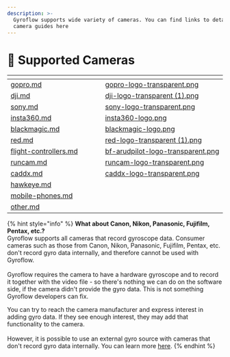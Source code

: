 ```yaml
---
description: >-
  Gyroflow supports wide variety of cameras. You can find links to detailed
  camera guides here
---
```


# 🎥 Supported Cameras

<table data-column-title-hidden data-view="cards"><thead><tr><th data-card-target data-type="content-ref"></th><th data-hidden></th><th data-hidden></th><th data-hidden></th><th data-hidden data-card-cover data-type="files"></th></tr></thead><tbody><tr><td><a href="gopro.md">gopro.md</a></td><td></td><td></td><td></td><td><a href="../../.gitbook/assets/gopro-logo-transparent.png">gopro-logo-transparent.png</a></td></tr><tr><td><a href="dji.md">dji.md</a></td><td></td><td></td><td></td><td><a href="../../.gitbook/assets/dji-logo-transparent (1).png">dji-logo-transparent (1).png</a></td></tr><tr><td><a href="sony.md">sony.md</a></td><td></td><td></td><td></td><td><a href="../../.gitbook/assets/sony-logo-transparent.png">sony-logo-transparent.png</a></td></tr><tr><td><a href="insta360.md">insta360.md</a></td><td></td><td></td><td></td><td><a href="../../.gitbook/assets/insta360-logo.png">insta360-logo.png</a></td></tr><tr><td><a href="blackmagic.md">blackmagic.md</a></td><td></td><td></td><td></td><td><a href="../../.gitbook/assets/blackmagic-logo.png">blackmagic-logo.png</a></td></tr><tr><td><a href="red.md">red.md</a></td><td></td><td></td><td></td><td><a href="../../.gitbook/assets/red-logo-transparent (1).png">red-logo-transparent (1).png</a></td></tr><tr><td><a href="flight-controllers.md">flight-controllers.md</a></td><td></td><td></td><td></td><td><a href="../../.gitbook/assets/bf-arudpilot-logo-transparent.png">bf-arudpilot-logo-transparent.png</a></td></tr><tr><td><a href="runcam.md">runcam.md</a></td><td></td><td></td><td></td><td><a href="../../.gitbook/assets/runcam-logo-transparent.png">runcam-logo-transparent.png</a></td></tr><tr><td><a href="caddx.md">caddx.md</a></td><td></td><td></td><td></td><td><a href="../../.gitbook/assets/caddx-logo-transparent.png">caddx-logo-transparent.png</a></td></tr><tr><td><a href="hawkeye.md">hawkeye.md</a></td><td></td><td></td><td></td><td></td></tr><tr><td><a href="mobile-phones.md">mobile-phones.md</a></td><td></td><td></td><td></td><td></td></tr><tr><td><a href="other.md">other.md</a></td><td></td><td></td><td></td><td></td></tr></tbody></table>

{% hint style="info" %}
**What about Canon, Nikon, Panasonic, Fujifilm, Pentax, etc.?**\
Gyroflow supports all cameras that record gyroscope data. Consumer cameras such as those from Canon, Nikon, Panasonic, Fujifilm, Pentax, etc. don't record gyro data internally, and therefore cannot be used with Gyroflow. \
\
Gyroflow requires the camera to have a hardware gyroscope and to record it together with the video file - so there's nothing we can do on the software side, if the camera didn't provide the gyro data. This is not something Gyroflow developers can fix.&#x20;

You can try to reach the camera manufacturer and express interest in adding gyro data. If they see enough interest, they may add that functionality to the camera.\
\
However, it is possible to use an external gyro source with cameras that don't record gyro data internally. You can learn more [here](../../advanced-usage/using-external-gyro-source/).
{% endhint %}
